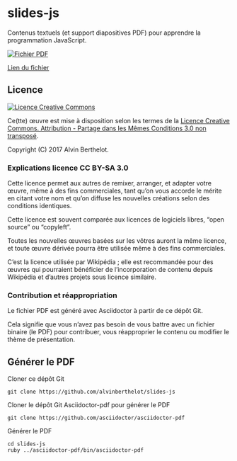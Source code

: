# slides-js

Contenus textuels (et support diapositives PDF) pour apprendre la programmation JavaScript.

[![Fichier PDF](https://github.com/alvinberthelot/slides-js/blob/master/slides-js-basics.png)](https://github.com/alvinberthelot/slides-js/blob/master/js-basics.pdf)

[Lien du fichier](https://github.com/alvinberthelot/slides-js/blob/master/js-basics.pdf)


## Licence

[![Licence Creative Commons](http://i.creativecommons.org/l/by-sa/3.0/88x31.png)](http://creativecommons.org/licenses/by-sa/3.0/deed.fr)

Ce(tte) œuvre est mise à disposition selon les termes de la [Licence Creative Commons. Attribution - Partage dans les Mêmes Conditions 3.0 non transposé](http://creativecommons.org/licenses/by-sa/3.0/deed.fr).

Copyright (C) 2017 Alvin Berthelot.

### Explications licence CC BY-SA 3.0

Cette licence permet aux autres de remixer, arranger, et adapter votre œuvre, même à des fins commerciales, tant qu’on vous accorde le mérite en citant votre nom et qu’on diffuse les nouvelles créations selon des conditions identiques.

Cette licence est souvent comparée aux licences de logiciels libres, “open source” ou “copyleft”.

Toutes les nouvelles œuvres basées sur les vôtres auront la même licence, et toute œuvre dérivée pourra être utilisée même à des fins commerciales.

C’est la licence utilisée par Wikipédia ; elle est recommandée pour des œuvres qui pourraient bénéficier de l’incorporation de contenu depuis Wikipédia et d’autres projets sous licence similaire.

### Contribution et réappropriation

Le fichier PDF est généré avec Asciidoctor à partir de ce dépôt Git.

Cela signifie que vous n’avez pas besoin de vous battre avec un fichier binaire (le PDF) pour contribuer, vous réapproprier le contenu ou modifier le thème de présentation.

## Générer le PDF

Cloner ce dépôt Git

	git clone https://github.com/alvinberthelot/slides-js

Cloner le dépôt Git Asciidoctor-pdf pour générer le PDF

	git clone https://github.com/asciidoctor/asciidoctor-pdf

Générer le PDF

	cd slides-js
	ruby ../asciidoctor-pdf/bin/asciidoctor-pdf


